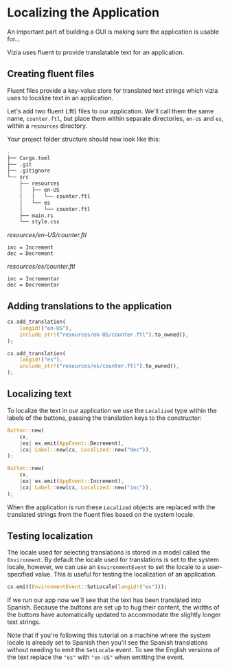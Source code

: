 # Localizing the Application

An important part of building a GUI is making sure the application is usable for...

Vizia uses fluent to provide translatable text for an application.


## Creating fluent files

Fluent files provide a key-value store for translated text strings which vizia uses to localize text in an application.

Let's add two fluent (.ftl) files to our application. We'll call them the same name, `counter.ftl`, but place them within separate directories, `en-Us` and `es`, within a `resources` directory.

Your project folder structure should now look like this:

```bash
.
├── Cargo.toml
├── .git
├── .gitignore
└── src
    ├── resources
    │   ├── en-US
    │   │   └── counter.ftl
    │   └── es
    │       └── counter.ftl
    ├── main.rs
    └── style.css
```


*resources/en-US/counter.ftl*
```
inc = Increment
dec = Decrement
```

*resources/es/counter.ftl*
```
inc = Incrementar
dec = Decrementar
```

## Adding translations to the application

```rust
cx.add_translation(
    langid!("en-US"),
    include_str!("resources/en-US/counter.ftl").to_owned(),
);

cx.add_translation(
    langid!("es"),
    include_str!("resources/es/counter.ftl").to_owned(),
);
```

## Localizing text

To localize the text in our application we use the `Localized` type within the labels of the buttons, passing the translation keys to the constructor:

```rust
Button::new(
    cx,
    |ex| ex.emit(AppEvent::Decrement),
    |cx| Label::new(cx, Localized::new("dec")),
);

Button::new(
    cx,
    |ex| ex.emit(AppEvent::Increment),
    |cx| Label::new(cx, Localized::new("inc")),
);
```

When the application is run these `Localized` objects are replaced with the translated strings from the fluent files based on the system locale.

## Testing localization

The locale used for selecting translations is stored in a model called the `Environment`. By default the locale used for translations is set to the system locale, however, we can use an `EnvironmentEvent` to set the locale to a user-specified value. This is useful for testing the localization of an application.

```rust
cx.emit(EnvironmentEvent::SetLocale(langid!("es")));
```

If we run our app now we'll see that the text has been translated into Spanish. Because the buttons are set up to hug their content, the widths of the buttons have automatically updated to accommodate the slightly longer text strings.

Note that if you're following this tutorial on a machine where the system locale is already set to Spanish then you'll see the Spanish translations without needing to emit the `SetLocale` event. To see the English versions of the text replace the `"es"` with `"en-US"` when emitting the event.